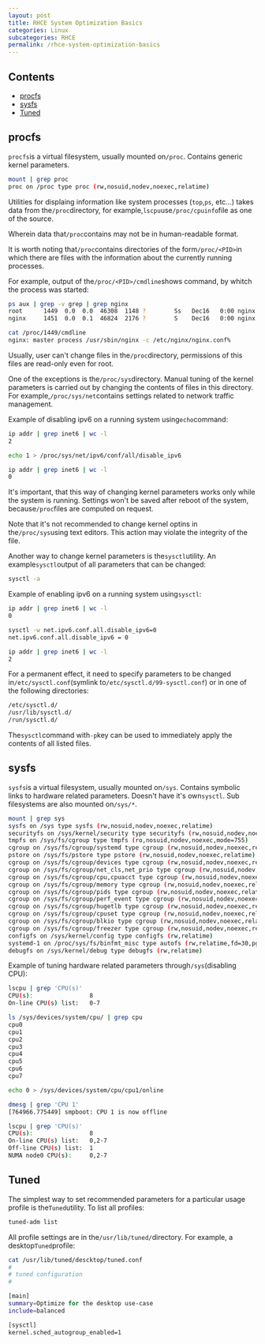 ```yaml
---
layout: post
title: RHCE System Optimization Basics
categories: Linux
subcategories: RHCE
permalink: /rhce-system-optimization-basics
---
```


## Contents
   * [procfs](/rhce-system-optimization-basics#procfs)
   * [sysfs](/rhce-system-optimization-basics#sysfs)
   * [Tuned](/rhce-system-optimization-basics#Tuned)    

## procfs <a name="procfs"></a>

```procfs```is a virtual filesystem, usually mounted on```/proc```. Contains generic kernel parameters.
```bash
mount | grep proc
proc on /proc type proc (rw,nosuid,nodev,noexec,relatime)
```

<!---excerpt-break-->

Utilities for displaing information like system processes (```top```,```ps```, etc...) takes data from the```/proc```directory, for example,```lscpu```use```/proc/cpuinfo```file as one of the source. 

Wherein data that```/proc```contains may not be in human-readable format. 

It is worth noting that```/proc```contains directories of the form```/proc/<PID>```in which there are files with the information about the currently running processes. 

For example, output of the```/proc/<PID>/cmdline```shows command, by whitch the process was started:
```bash
ps aux | grep -v grep | grep nginx
root      1449  0.0  0.0  46308  1148 ?        Ss   Dec16   0:00 nginx: master process /usr/sbin/nginx -c /etc/nginx/nginx.conf
nginx     1451  0.0  0.1  46824  2176 ?        S    Dec16   0:00 nginx: worker process

cat /proc/1449/cmdline 
nginx: master process /usr/sbin/nginx -c /etc/nginx/nginx.conf%  
```

Usually, user can't change files in the```/proc```directory, permissions of this files are read-only even for root. 

One of the exceptions is the```/proc/sys```directory. Manual tuning of the kernel parameters is carried out by changing the contents of files in this directory.
For example,```/proc/sys/net```contains settings related to network traffic management.

Example of disabling ipv6 on a running system using```echo```command:
```bash
ip addr | grep inet6 | wc -l
2

echo 1 > /proc/sys/net/ipv6/conf/all/disable_ipv6

ip addr | grep inet6 | wc -l                      
0
```
It's important, that this way of changing kernel parameters works only while the system is running. Settings won't be saved after reboot of the system, because```/proc```files are computed on request.

Note that it's not recommended to change kernel optins in the```/proc/sys```using text editors. This action may violate the integrity of the file.

Another way to change kernel parameters is the```sysctl```utility. An example```sysctl```output of all parameters that can be changed:
```bash
sysctl -a 
```
Example of enabling ipv6 on a running system using```sysctl```:
```bash
ip addr | grep inet6 | wc -l
0

sysctl -w net.ipv6.conf.all.disable_ipv6=0  
net.ipv6.conf.all.disable_ipv6 = 0

ip addr | grep inet6 | wc -l
2
```
For a permanent effect, it need to specify parameters to be changed in```/etc/sysctl.conf```(symlink to```/etc/sysctl.d/99-sysctl.conf```) or in one of the following directories:
```bash
/etc/sysctl.d/
/usr/lib/sysctl.d/
/run/sysctl.d/
```
The```sysctl```command with```-p```key can be used to immediately apply the contents of all listed files. 

## sysfs <a name="sysfs"></a>

```sysfs```is a virtual filesystem, usually mounted on```/sys```. Contains symbolic links to hardware related parameters. Doesn't have it's own```sysctl```. Sub filesystems are also mounted on```/sys/*```.  
```bash
mount | grep sys 
sysfs on /sys type sysfs (rw,nosuid,nodev,noexec,relatime)
securityfs on /sys/kernel/security type securityfs (rw,nosuid,nodev,noexec,relatime)
tmpfs on /sys/fs/cgroup type tmpfs (ro,nosuid,nodev,noexec,mode=755)
cgroup on /sys/fs/cgroup/systemd type cgroup (rw,nosuid,nodev,noexec,relatime,xattr,release_agent=/usr/lib/systemd/systemd-cgroups-agent,name=systemd)
pstore on /sys/fs/pstore type pstore (rw,nosuid,nodev,noexec,relatime)
cgroup on /sys/fs/cgroup/devices type cgroup (rw,nosuid,nodev,noexec,relatime,devices)
cgroup on /sys/fs/cgroup/net_cls,net_prio type cgroup (rw,nosuid,nodev,noexec,relatime,net_prio,net_cls)
cgroup on /sys/fs/cgroup/cpu,cpuacct type cgroup (rw,nosuid,nodev,noexec,relatime,cpuacct,cpu)
cgroup on /sys/fs/cgroup/memory type cgroup (rw,nosuid,nodev,noexec,relatime,memory)
cgroup on /sys/fs/cgroup/pids type cgroup (rw,nosuid,nodev,noexec,relatime,pids)
cgroup on /sys/fs/cgroup/perf_event type cgroup (rw,nosuid,nodev,noexec,relatime,perf_event)
cgroup on /sys/fs/cgroup/hugetlb type cgroup (rw,nosuid,nodev,noexec,relatime,hugetlb)
cgroup on /sys/fs/cgroup/cpuset type cgroup (rw,nosuid,nodev,noexec,relatime,cpuset)
cgroup on /sys/fs/cgroup/blkio type cgroup (rw,nosuid,nodev,noexec,relatime,blkio)
cgroup on /sys/fs/cgroup/freezer type cgroup (rw,nosuid,nodev,noexec,relatime,freezer)
configfs on /sys/kernel/config type configfs (rw,relatime)
systemd-1 on /proc/sys/fs/binfmt_misc type autofs (rw,relatime,fd=30,pgrp=1,timeout=0,minproto=5,maxproto=5,direct,pipe_ino=11284)
debugfs on /sys/kernel/debug type debugfs (rw,relatime)
```
Example of tuning hardware related parameters through```/sys```(disabling CPU):
```bash
lscpu | grep 'CPU(s)'
CPU(s):                8
On-line CPU(s) list:   0-7

ls /sys/devices/system/cpu/ | grep cpu
cpu0
cpu1
cpu2
cpu3
cpu4
cpu5
cpu6
cpu7

echo 0 > /sys/devices/system/cpu/cpu1/online

dmesg | grep 'CPU 1'
[764966.775449] smpboot: CPU 1 is now offline

lscpu | grep 'CPU(s)'
CPU(s):                8
On-line CPU(s) list:   0,2-7
Off-line CPU(s) list:  1
NUMA node0 CPU(s):     0,2-7
```

## Tuned <a name="Tuned"></a>

The simplest way to set recommended parameters for a particular usage profile is the```Tuned```utility.
To list all profiles:
```bash
tuned-adm list
```
All profile settings are in the```/usr/lib/tuned/```directory. For example, a desktop```Tuned```profile:
```bash
cat /usr/lib/tuned/descktop/tuned.conf
#
# tuned configuration
#

[main]
summary=Optimize for the desktop use-case
include=balanced

[sysctl]
kernel.sched_autogroup_enabled=1
```
